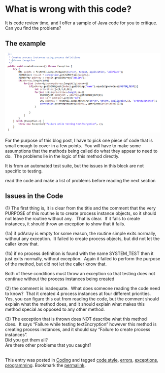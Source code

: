 #  What is wrong with this code?

It is code review time, and I offer a sample of Java code for you to critique.   Can you find the problems?

## The example

![code-example](what-is-wrong-img1.png)  

For the purpose of this blog post, I have to pick one piece of code that is small enough to cover in a few points.  You will have to make some assumptions that the methods being called do what they appear to need to do.  The problems lie in the logic of this method directly. 

It is from an automated test suite, but the issues in this block are not specific to testing.  

read the code and make a list of problems before reading the next section

## Issues in the Code

(1) The first thing is, it is clear from the title and the comment that the very PURPOSE of this routine is to create process instance objects, so it should not leave the routine without any.   That is clear.  If it fails to create instances, it should throw an exception to show that it fails.

(1a) if pdArray is empty for some reason, the routine simple exits normally, without any exception.  It failed to create process objects, but did not let the caller know that.  

(1b) if no process definition is found with the name SYSTEM\_TEST then it just exits normally, without exception.  Again it failed to perform the purpose of the method, but did not let the caller know that. 

Both of these conditions must throw an exception so that testing does not continue without the process instances being created  

(2) the comment is inadequate.  What does someone reading the code need to know?  That it created 4 process instances at four different priorities.  Yes, you can figure this out from reading the code, but the comment should explain what the method does, and it should explain what makes this method special as opposed to any other method.  

(3) The exception that is thrown does NOT describe what this method does.  It says “Failure while testing textEncryption” however this method is creating process instances, and it should say “Failure to create process instances”.  
Did you get them all?  
Are there other problems that you caught?  
 

This entry was posted in [Coding](https://agiletribe.purplehillsbooks.com/category/coding/) and tagged [code style](https://agiletribe.purplehillsbooks.com/tag/code-style/), [errors](https://agiletribe.purplehillsbooks.com/tag/errors/), [exceptions](https://agiletribe.purplehillsbooks.com/tag/exceptions/), [programming](https://agiletribe.purplehillsbooks.com/tag/programming/). Bookmark the [permalink](https://agiletribe.purplehillsbooks.com/2019/11/14/what-is-wrong-with-this-code/ "Permalink to What is wrong with this code?").